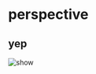 perspective
=======

yep
--------

![show](https://github.com/fumycat/perspective/raw/master/showcase.png)
